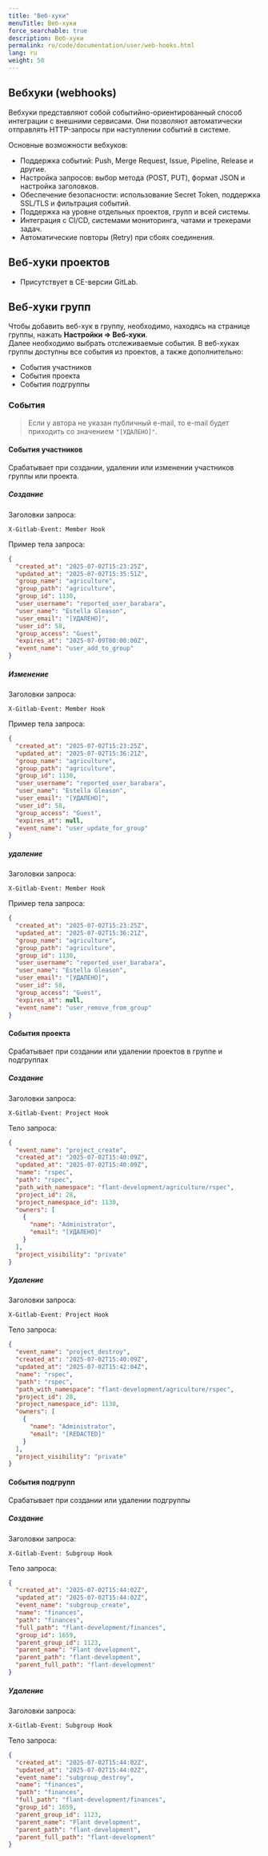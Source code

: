 ```yaml
---
title: "Веб-хуки"
menuTitle: Веб-хуки
force_searchable: true
description: Веб-хуки
permalink: ru/code/documentation/user/web-hooks.html
lang: ru
weight: 50
---
```

## Вебхуки (webhooks)

Вебхуки представляют собой событийно-ориентированный способ интеграции с внешними сервисами. Они позволяют автоматически отправлять HTTP-запросы при наступлении событий в системе.

Основные возможности вебхуков:

- Поддержка событий: Push, Merge Request, Issue, Pipeline, Release и другие.
- Настройка запросов: выбор метода (POST, PUT), формат JSON и настройка заголовков.
- Обеспечение безопасности: использование Secret Token, поддержка SSL/TLS и фильтрация событий.
- Поддержка на уровне отдельных проектов, групп и всей системы.
- Интеграция с CI/CD, системами мониторинга, чатами и трекерами задач.
- Автоматические повторы (Retry) при сбоях соединения.

## Веб-хуки проектов

- Присутствует в CE-версии GitLab.

## Веб-хуки групп

Чтобы добавить веб-хук в группу, необходимо, находясь на странице группы, нажать **Настройки => Веб-хуки**.  
Далее необходимо выбрать отслеживаемые события. В веб-хуках группы доступны все события из проектов, а также дополнительно:
- События участников
- События проекта
- События подгруппы

### События

> Если у автора не указан публичный e-mail, то e-mail будет приходить со значением `"[УДАЛЕНО]"`.

#### События участников

Срабатывает при создании, удалении или изменении участников группы или проекта.

##### Создание

Заголовки запроса:

```text
X-Gitlab-Event: Member Hook
```

Пример тела запроса:

```json
{
  "created_at": "2025-07-02T15:23:25Z",
  "updated_at": "2025-07-02T15:35:51Z",
  "group_name": "agriculture",
  "group_path": "agriculture",
  "group_id": 1130,
  "user_username": "reported_user_barabara",
  "user_name": "Estella Gleason",
  "user_email": "[УДАЛЕНО]",
  "user_id": 58,
  "group_access": "Guest",
  "expires_at": "2025-07-09T00:00:00Z",
  "event_name": "user_add_to_group"
}

```

##### Изменение

Заголовки запроса:

```text
X-Gitlab-Event: Member Hook
```

Пример тела запроса:

```json
{
  "created_at": "2025-07-02T15:23:25Z",
  "updated_at": "2025-07-02T15:36:21Z",
  "group_name": "agriculture",
  "group_path": "agriculture",
  "group_id": 1130,
  "user_username": "reported_user_barabara",
  "user_name": "Estella Gleason",
  "user_email": "[УДАЛЕНО]",
  "user_id": 58,
  "group_access": "Guest",
  "expires_at": null,
  "event_name": "user_update_for_group"
}

```

##### удаление

Заголовки запроса:

```text
X-Gitlab-Event: Member Hook
```

Пример тела запроса:

```json
{
  "created_at": "2025-07-02T15:23:25Z",
  "updated_at": "2025-07-02T15:36:21Z",
  "group_name": "agriculture",
  "group_path": "agriculture",
  "group_id": 1130,
  "user_username": "reported_user_barabara",
  "user_name": "Estella Gleason",
  "user_email": "[УДАЛЕНО]",
  "user_id": 58,
  "group_access": "Guest",
  "expires_at": null,
  "event_name": "user_remove_from_group"
}

```

#### События проекта

Срабатывает при создании или удалении проектов в группе и подгруппах

##### Создание

Заголовки запроса:

```text
X-Gitlab-Event: Project Hook
```

Тело запроса:

```json
{
  "event_name": "project_create",
  "created_at": "2025-07-02T15:40:09Z",
  "updated_at": "2025-07-02T15:40:09Z",
  "name": "rspec",
  "path": "rspec",
  "path_with_namespace": "flant-development/agriculture/rspec",
  "project_id": 28,
  "project_namespace_id": 1130,
  "owners": [
    {
      "name": "Administrator",
      "email": "[УДАЛЕНО]"
    }
  ],
  "project_visibility": "private"
}
```

##### Удаление

Заголовки запроса:

```text
X-Gitlab-Event: Project Hook
```

Тело запроса:

```json
{
  "event_name": "project_destroy",
  "created_at": "2025-07-02T15:40:09Z",
  "updated_at": "2025-07-02T15:42:04Z",
  "name": "rspec",
  "path": "rspec",
  "path_with_namespace": "flant-development/agriculture/rspec",
  "project_id": 28,
  "project_namespace_id": 1130,
  "owners": [
    {
      "name": "Administrator",
      "email": "[REDACTED]"
    }
  ],
  "project_visibility": "private"
}
```

#### События подгрупп

Срабатывает при создании или удалении подгруппы

##### Создание

Заголовки запроса:

```text
X-Gitlab-Event: Subgroup Hook
```

Тело запроса:

```json
{
  "created_at": "2025-07-02T15:44:02Z",
  "updated_at": "2025-07-02T15:44:02Z",
  "event_name": "subgroup_create",
  "name": "finances",
  "path": "finances",
  "full_path": "flant-development/finances",
  "group_id": 1659,
  "parent_group_id": 1123,
  "parent_name": "Flant development",
  "parent_path": "flant-development",
  "parent_full_path": "flant-development"
}
```

##### Удаление

Заголовки запроса:

```text
X-Gitlab-Event: Subgroup Hook
```

Тело запроса:

```json
{
  "created_at": "2025-07-02T15:44:02Z",
  "updated_at": "2025-07-02T15:44:02Z",
  "event_name": "subgroup_destroy",
  "name": "finances",
  "path": "finances",
  "full_path": "flant-development/finances",
  "group_id": 1659,
  "parent_group_id": 1123,
  "parent_name": "Flant development",
  "parent_path": "flant-development",
  "parent_full_path": "flant-development"
}
```
